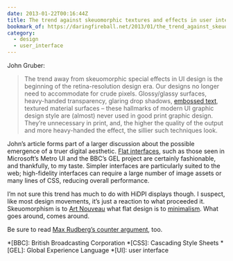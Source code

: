 ```yaml
---
date: 2013-01-22T00:16:44Z
title: The trend against skeuomorphic textures and effects in user interface design
bookmark_of: https://daringfireball.net/2013/01/the_trend_against_skeuomorphism
category:
  - design
  - user_interface
---
```


John Gruber:

> The trend away from skeuomorphic special effects in UI design is the beginning of the retina-resolution design era. Our designs no longer need to accommodate for crude pixels. Glossy/glassy surfaces, heavy-handed transparency, glaring drop shadows, [embossed text][1], textured material surfaces – these hallmarks of modern UI graphic design style are (almost) never used in good print graphic design. They’re unnecessary in print, and, the higher the quality of the output and more heavy-handed the effect, the sillier such techniques look.

John’s article forms part of a larger discussion about the possible emergence of a truer digital aesthetic. [Flat interfaces][2], such as those seen in Microsoft’s Metro UI and the BBC’s GEL project are certainly fashionable, and thankfully, to my taste. Simpler interfaces are particularly suited to the web; high-fidelity interfaces can require a large number of image assets or many lines of CSS, reducing overall performance.

I’m not sure this trend has much to do with HiDPI displays though. I suspect, like most design movements, it’s just a reaction to what proceeded it. Skeuomorphism is to [Art Nouveau][3] what flat design is to [minimalism][4]. What goes around, comes around.

Be sure to read [Max Rudberg’s counter argument][5], too.

[1]: https://daringfireball.net/misc/2013/01/mail-footer.png
[2]: http://layervault.tumblr.com/post/32267022219/flat-interface-design
[3]: https://en.wikipedia.org/wiki/Art_Nouveau
[4]: https://en.wikipedia.org/wiki/Minimalism
[5]: http://blog.maxrudberg.com/post/41005209081/flat-ui-is-not-the-only-way-forward

*[BBC]: British Broadcasting Corporation
*[CSS]: Cascading Style Sheets
*[GEL]: Global Experience Language
*[UI]: user interface
